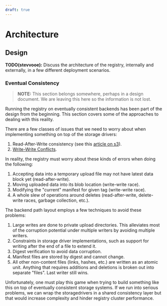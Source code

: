 ```yaml
---
draft: true
---
```


# Architecture

## Design
**TODO(stevvooe):** Discuss the architecture of the registry, internally and externally, in a few different deployment scenarios.

### Eventual Consistency

> **NOTE:** This section belongs somewhere, perhaps in a design document. We
> are leaving this here so the information is not lost.

Running the registry on eventually consistent backends has been part of the
design from the beginning. This section covers some of the approaches to
dealing with this reality.

There are a few classes of issues that we need to worry about when
implementing something on top of the storage drivers:

1. Read-After-Write consistency (see this [article on
   s3](http://shlomoswidler.com/2009/12/read-after-write-consistency-in-amazon.html)).
2. [Write-Write Conflicts](http://en.wikipedia.org/wiki/Write%E2%80%93write_conflict).

In reality, the registry must worry about these kinds of errors when doing the
following:

1. Accepting data into a temporary upload file may not have latest data block
   yet (read-after-write).
2. Moving uploaded data into its blob location (write-write race).
3. Modifying the "current" manifest for given tag (write-write race).
4. A whole slew of operations around deletes (read-after-write, delete-write
   races, garbage collection, etc.).

The backend path layout employs a few techniques to avoid these problems:

1. Large writes are done to private upload directories. This alleviates most
   of the corruption potential under multiple writers by avoiding multiple
   writers.
2. Constraints in storage driver implementations, such as support for writing
   after the end of a file to extend it.
3. Digest verification to avoid data corruption.
4. Manifest files are stored by digest and cannot change.
5. All other non-content files (links, hashes, etc.) are written as an atomic
   unit. Anything that requires additions and deletions is broken out into
   separate "files". Last writer still wins.

Unfortunately, one must play this game when trying to build something like
this on top of eventually consistent storage systems. If we run into serious
problems, we can wrap the storagedrivers in a shared consistency layer but
that would increase complexity and hinder registry cluster performance.
